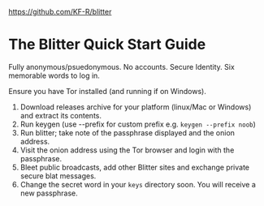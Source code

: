 https://github.com/KF-R/blitter

# The Blitter Quick Start Guide

Fully anonymous/psuedonymous. No accounts. Secure Identity. Six memorable words to log in.

Ensure you have Tor installed (and running if on Windows).

1) Download releases archive for your platform (linux/Mac or Windows) and extract its contents.
2) Run keygen (use --prefix for custom prefix e.g. `keygen --prefix noob`)
3) Run blitter; take note of the passphrase displayed and the onion address.
4) Visit the onion address using the Tor browser and login with the passphrase.
5) Bleet public broadcasts, add other Blitter sites and exchange private secure blat messages.
6) Change the secret word in your `keys` directory soon. You will receive a new passphrase.
